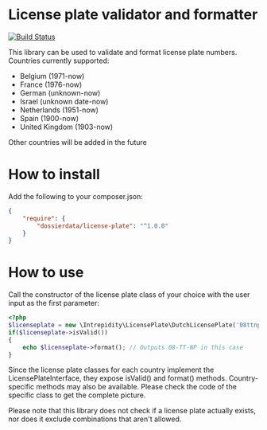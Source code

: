 License plate validator and formatter
=====================================

[![Build Status](https://secure.travis-ci.org/Intrepidity/LicensePlate.svg)](http://travis-ci.org/Intrepidity/LicensePlate)

This library can be used to validate and format license plate numbers.
Countries currently supported:

* Belgium (1971-now)
* France (1976-now)
* German (unknown-now)
* Israel (unknown date-now)
* Netherlands (1951-now)
* Spain (1900-now)
* United Kingdom (1903-now)

Other countries will be added in the future

How to install
==============

Add the following to your composer.json:

``` json
{
    "require": {
        "dossierdata/license-plate": "^1.0.0"
    }
}
```

How to use
==========

Call the constructor of the license plate class of your choice with the user input as the first parameter:

``` php
<?php
$licenseplate = new \Intrepidity\LicensePlate\DutchLicensePlate('08ttnp');
if($licenseplate->isValid())
{
    echo $licenseplate->format(); // Outputs 08-TT-NP in this case
}
```

Since the license plate classes for each country implement the LicensePlateInterface, they expose isValid() and format() methods.
Country-specific methods may also be available. Please check the code of the specific class to get the complete picture.

Please note that this library does not check if a license plate actually exists, nor does it exclude combinations that aren't allowed.
